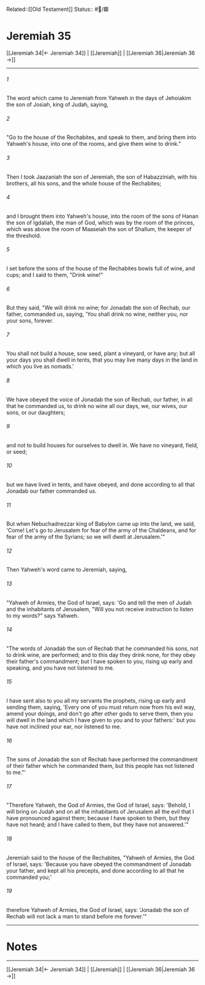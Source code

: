Related::[[Old Testament]]
Status:: #📖/🟥
# Jeremiah 35

[[Jeremiah 34|← Jeremiah 34]] | [[Jeremiah]] | [[Jeremiah 36|Jeremiah 36 →]]
***



###### 1 
The word which came to Jeremiah from Yahweh in the days of Jehoiakim the son of Josiah, king of Judah, saying, 

###### 2 
"Go to the house of the Rechabites, and speak to them, and bring them into Yahweh's house, into one of the rooms, and give them wine to drink." 

###### 3 
Then I took Jaazaniah the son of Jeremiah, the son of Habazziniah, with his brothers, all his sons, and the whole house of the Rechabites; 

###### 4 
and I brought them into Yahweh's house, into the room of the sons of Hanan the son of Igdaliah, the man of God, which was by the room of the princes, which was above the room of Maaseiah the son of Shallum, the keeper of the threshold. 

###### 5 
I set before the sons of the house of the Rechabites bowls full of wine, and cups; and I said to them, "Drink wine!" 

###### 6 
But they said, "We will drink no wine; for Jonadab the son of Rechab, our father, commanded us, saying, 'You shall drink no wine, neither you, nor your sons, forever. 

###### 7 
You shall not build a house, sow seed, plant a vineyard, or have any; but all your days you shall dwell in tents, that you may live many days in the land in which you live as nomads.' 

###### 8 
We have obeyed the voice of Jonadab the son of Rechab, our father, in all that he commanded us, to drink no wine all our days, we, our wives, our sons, or our daughters; 

###### 9 
and not to build houses for ourselves to dwell in. We have no vineyard, field, or seed; 

###### 10 
but we have lived in tents, and have obeyed, and done according to all that Jonadab our father commanded us. 

###### 11 
But when Nebuchadnezzar king of Babylon came up into the land, we said, 'Come! Let's go to Jerusalem for fear of the army of the Chaldeans, and for fear of the army of the Syrians; so we will dwell at Jerusalem.'" 

###### 12 
Then Yahweh's word came to Jeremiah, saying, 

###### 13 
"Yahweh of Armies, the God of Israel, says: 'Go and tell the men of Judah and the inhabitants of Jerusalem, "Will you not receive instruction to listen to my words?" says Yahweh. 

###### 14 
"The words of Jonadab the son of Rechab that he commanded his sons, not to drink wine, are performed; and to this day they drink none, for they obey their father's commandment; but I have spoken to you, rising up early and speaking, and you have not listened to me. 

###### 15 
I have sent also to you all my servants the prophets, rising up early and sending them, saying, 'Every one of you must return now from his evil way, amend your doings, and don't go after other gods to serve them, then you will dwell in the land which I have given to you and to your fathers:' but you have not inclined your ear, nor listened to me. 

###### 16 
The sons of Jonadab the son of Rechab have performed the commandment of their father which he commanded them, but this people has not listened to me."' 

###### 17 
"Therefore Yahweh, the God of Armies, the God of Israel, says: 'Behold, I will bring on Judah and on all the inhabitants of Jerusalem all the evil that I have pronounced against them; because I have spoken to them, but they have not heard; and I have called to them, but they have not answered.'" 

###### 18 
Jeremiah said to the house of the Rechabites, "Yahweh of Armies, the God of Israel, says: 'Because you have obeyed the commandment of Jonadab your father, and kept all his precepts, and done according to all that he commanded you;' 

###### 19 
therefore Yahweh of Armies, the God of Israel, says: 'Jonadab the son of Rechab will not lack a man to stand before me forever.'"

---
# Notes


***
[[Jeremiah 34|← Jeremiah 34]] | [[Jeremiah]] | [[Jeremiah 36|Jeremiah 36 →]]
